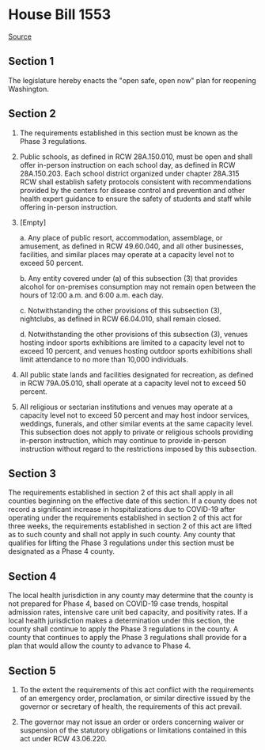 # House Bill 1553

[Source](http://lawfilesext.leg.wa.gov/biennium/2021-22/Pdf/Bills/House%20Bills/1553.pdf)
## Section 1
The legislature hereby enacts the "open safe, open now" plan for reopening Washington.


## Section 2
1. The requirements established in this section must be known as the Phase 3 regulations.

2. Public schools, as defined in RCW 28A.150.010, must be open and shall offer in-person instruction on each school day, as defined in RCW 28A.150.203. Each school district organized under chapter 28A.315 RCW shall establish safety protocols consistent with recommendations provided by the centers for disease control and prevention and other health expert guidance to ensure the safety of students and staff while offering in-person instruction.

3. [Empty]

    a. Any place of public resort, accommodation, assemblage, or amusement, as defined in RCW 49.60.040, and all other businesses, facilities, and similar places may operate at a capacity level not to exceed 50 percent.

    b. Any entity covered under (a) of this subsection (3) that provides alcohol for on-premises consumption may not remain open between the hours of 12:00 a.m. and 6:00 a.m. each day.

    c. Notwithstanding the other provisions of this subsection (3), nightclubs, as defined in RCW 66.04.010, shall remain closed.

    d. Notwithstanding the other provisions of this subsection (3), venues hosting indoor sports exhibitions are limited to a capacity level not to exceed 10 percent, and venues hosting outdoor sports exhibitions shall limit attendance to no more than 10,000 individuals.

4. All public state lands and facilities designated for recreation, as defined in RCW 79A.05.010, shall operate at a capacity level not to exceed 50 percent.

5. All religious or sectarian institutions and venues may operate at a capacity level not to exceed 50 percent and may host indoor services, weddings, funerals, and other similar events at the same capacity level. This subsection does not apply to private or religious schools providing in-person instruction, which may continue to provide in-person instruction without regard to the restrictions imposed by this subsection.


## Section 3
The requirements established in section 2 of this act shall apply in all counties beginning on the effective date of this section. If a county does not record a significant increase in hospitalizations due to COVID-19 after operating under the requirements established in section 2 of this act for three weeks, the requirements established in section 2 of this act are lifted as to such county and shall not apply in such county. Any county that qualifies for lifting the Phase 3 regulations under this section must be designated as a Phase 4 county.


## Section 4
The local health jurisdiction in any county may determine that the county is not prepared for Phase 4, based on COVID-19 case trends, hospital admission rates, intensive care unit bed capacity, and positivity rates. If a local health jurisdiction makes a determination under this section, the county shall continue to apply the Phase 3 regulations in the county. A county that continues to apply the Phase 3 regulations shall provide for a plan that would allow the county to advance to Phase 4.


## Section 5
1. To the extent the requirements of this act conflict with the requirements of an emergency order, proclamation, or similar directive issued by the governor or secretary of health, the requirements of this act prevail.

2. The governor may not issue an order or orders concerning waiver or suspension of the statutory obligations or limitations contained in this act under RCW 43.06.220.

